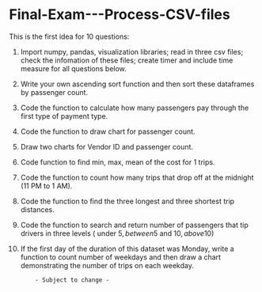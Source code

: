 # Final-Exam---Process-CSV-files
This is the first idea for 10 questions:
  01. Import numpy, pandas, visualization libraries; read in three csv files; check the infomation of these files; create timer and include time measure for all questions below.
  02. Write your own ascending sort function and then sort these dataframes by passenger count.
  03. Code the function to calculate how many passengers pay through the first type of payment type.
  04. Code the function to draw chart for passenger count.
  05. Draw two charts for Vendor ID and passenger count.
  06. Code function to find min, max, mean of the cost for 1 trips.
  07. Code the function to count how many trips that drop off at the midnight (11 PM to 1 AM).
  08. Code the function to find the three longest and three shortest trip distances.
  09. Code the function to search and return number of passengers that tip drivers in three levels ( under 5$, between 5$ and 10$, above 10$)
  10. If the first day of the duration of this dataset was Monday, write a function to count number of weekdays and then draw a chart demonstrating the number of trips on each weekday.
  
              - Subject to change -
